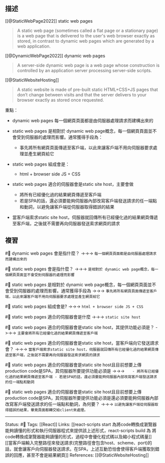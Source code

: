 ## 描述
[[@StaticWebPage2022]]
static web pages
> A static web page (sometimes called a flat page or a stationary page) is a web page that is delivered to the user's web browser exactly as stored, in contrast to dynamic web pages which are generated by a web application.

[[@DynamicWebPage2022]]
 dynamic web pages
> A server-side dynamic web page is a web page whose construction is controlled by an application server processing server-side scripts. 

[[@StaticWebsiteHosting]]
> A static website is made of pre-built static HTML+CSS+JS pages that don’t change between visits and that the server delivers to your browser exactly as stored once requested.



重點：
- dynamic web pages 每一個網頁頁面都是由伺服器處理請求而建構出來的
- static web pages 是相對於 dynamic web page概念，每一個網頁頁面並不會受到伺服器的處理而影響。通常獲得手段為：
	- 事先將所有網頁頁面傳遞至客戶端，以此來讓客戶端不用向伺服器要求處理並產生網頁給它
- static web pages 組成會是：
	- html + browser side JS + CSS
- static web pages 適合的伺服器會是static site host，主要會做
	- 將所有已經優化過的結果網頁傳遞至客戶端
	- 若是SPA的話，還必須要能夠伺服器內部改寫客戶端發送請求的任一端點和動詞，以避免讓客戶端從伺服器取得錯誤的結果
	
 - 當客戶端索求static site host，伺服器就回傳所有已經優化過的結果網頁傳遞至客戶端，之後就不需要再向伺服器發送索求網頁的請求




## 複習

#🧠 dynamic web pages 會是指什麼？ ->->-> `每一個網頁頁面都是由伺服器處理請求而建構出來的`
<!--SR:!2023-11-26,157,210-->

#🧠  static web pages 會是指什麼？ ->->-> `是相對於 dynamic web page概念，每一個網頁頁面並不會受到伺服器的處理而影響`
<!--SR:!2023-07-15,125,250-->

#🧠 static web pages 是相對於 dynamic web page概念，每一個網頁頁面並不會受到伺服器的處理而影響。通常獲得手段為 ->->-> `事先將所有網頁頁面傳遞至客戶端，以此來讓客戶端不用向伺服器要求處理並產生網頁給它`
<!--SR:!2023-05-05,83,250-->

#🧠  static web pages 組成會是? ->->-> `html + browser side JS + CSS`
<!--SR:!2023-08-18,95,189-->

#🧠 static web pages 適合的伺服器會是什麼 ->->-> `static site host`
<!--SR:!2023-05-03,83,250-->

#🧠 static web pages 適合的伺服器會是static site host，其提供功能必須是？ ->->-> `主要會將所有已經優化過的結果網頁傳遞至客戶端`
<!--SR:!2023-04-29,79,250-->

#🧠 static web pages 適合的伺服器會是static site host，當客戶端向它發送請求會？ ->->-> `當客戶端索求static site host，伺服器就回傳所有已經優化過的結果網頁傳遞至客戶端，之後就不需要再向伺服器發送索求網頁的請求`
<!--SR:!2023-10-17,109,229-->





#🧠 static web pages 適合的伺服器會是static site host且目前想要上傳production code是SPA，其伺服器所要提供功能必須是 ->->-> `	- 將所有已經優化過的結果網頁傳遞至客戶端 - 若是SPA的話，還必須要能夠伺服器內部改寫客戶端發送請求的任一端點和動詞`
<!--SR:!2023-09-14,165,250-->


#🧠 static web pages 適合的伺服器會是static site host且目前想要上傳production code是SPA，其伺服器所要提供功能必須是還必須要能夠伺服器內部改寫客戶端發送請求的任一端點和動詞，為何要？ ->->-> `以避免讓客戶端從伺服器取得錯誤的結果，畢竟頁面都轉交給client來處理。`
<!--SR:!2023-09-24,169,250-->



---
Status: #🌱 
Tags:
[[React]]
Links:
[[react-scripts start 為將code轉換成瀏覽器能夠讀懂的形式和執行伺服器程式來提供該上述形式，react-scripts build  為 將code轉換成瀏覽器能夠讀懂的形式，過程中會優化程式碼以及縮小程式碼量]]
[[當客戶端輸入完整路徑來發送請求(完整路徑會包含host、scheme、port)的話，就會讓客戶向伺服器發送請求。在SPA，上述互動恐怕會使得客戶端獲取到錯誤的回應，甚至不會是結果網頁]]
References:
[[@StaticWebsiteHosting]]